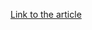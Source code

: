 [Link to the article](https://raw.githubusercontent.com/sophoslabs/IoCs/master/crimson_palace_stac1305_charlie.csv)
